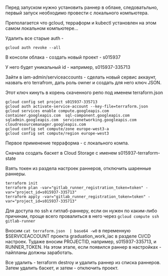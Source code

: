 Перед запуском нужно установить раннер в облаке, следоватьльно, первый запуск необходимо провести с локального компьютера.

Преполагается что gcloud, терраформ и kubectl установлен на этом самом локальном компьютере...

Удалить все старые auth - 

```gcloud auth revoke --all```

В консоли облака - создать новый проект - s015937 

У него будет уникальный id - например, s015937-335713

Зайти в iam-admin/serviceaccounts - сделать новый сервис аккаунт, назвать его terrafrom, дать роль owner и создать для него ключ JSON.

Этот ключ кинуть в корень скаченного репо под именем terraform.json

```
gcloud config set project s015937-335713
gcloud auth activate-service-account --key-file=terraform.json
gcloud services enable compute.googleapis.com  container.googleapis.com  sql-component.googleapis.com sqladmin.googleapis.com  servicenetworking.googleapis.com cloudresourcemanager.googleapis.com
gcloud config set compute/zone europe-west3-a
gcloud config set compute/region europe-west3

```

Первое применение терраформа - с локального компа.

Сначала создать баскет в Cloud Storage с именем s015937-terraform-state

Взять токен из раздела настроек раннеров, отключить шаренные раннеры.

```
terraform init
terraform plan -var="gitlab_runner_registration_token=token" -var="project_id=s015937-335713"
terraform apply -var="gitlab_runner_registration_token=token" -var="project_id=s015937-335713"
```

Для доступа по ssh к гитлаб-раннеру, если он нужен по каким-либо причинам, проще всего провалиться в него через ```gcloud compute ssh  gitlab-runner```

Вносим ```cat terraform.json  | base64 -w0``` в переменную $SERVICEACCOUNT проекта graduation_work_iac в разделе CI/CD настроек. Тудаже вносим PROJECTID, например, s015937-335713, и RUNNER_TOKEN. На этом этапе, если появился раннер в настройках - пайпланы должны заработать.

Все удалить - terraform destroy и удалить раннер из списка раннеров. Затем удалить баскет, и затем - отключить проект.
